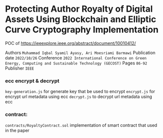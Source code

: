 # Protecting Author Royalty of Digital Assets Using Blockchain and Elliptic Curve Cryptography Implementation

POC of https://ieeexplore.ieee.org/abstract/document/10010412/ 

Authors `Muhammad Iqbal Syamil Ayasy, Ari Moesriami Barmawi`
Publication date `2022/10/26`
Conference `2022 International Conference on Green Energy, Computing and Sustainable Technology (GECOST)`
Pages `86-92`
Publisher `IEEE`

### ecc encrypt & decrypt
`key-generation.js` for generate key that be used to encrypt
`encrypt.js` for encrypt url metadata using ecc
`decrypt.js` to decrypt url metadata using ecc

### contract: 
`contracts/RoyaltyContract.sol` implementation of smart contract that used in the paper
